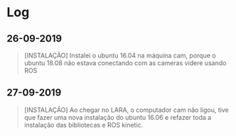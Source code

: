 # Log

## 26-09-2019

> [INSTALAÇÂO] Instalei o ubuntu 16.04 na máquina cam, porque o ubuntu 18.08 não estava conectando com as cameras videre usando ROS

## 27-09-2019

> [INSTALAÇÂO] Ao chegar no LARA, o computador cam não ligou, tive que fazer uma nova instalação do ubuntu 16.06 e refazer toda a instalação das bibliotecas e ROS kinetic.